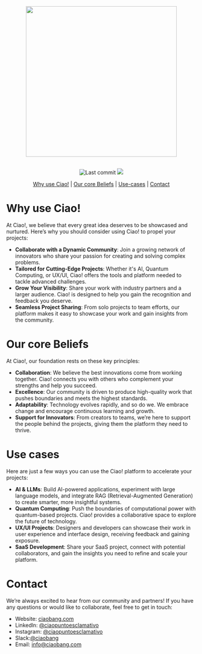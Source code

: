 <div align="center">
<picture>
  <source
    srcset="https://cdn.ciaobang.com/image/ciao-placeholder.png"
    media="(prefers-color-scheme: dark)"
  />
  <source
    srcset="https://cdn.ciaobang.com/image/ciao-placeholder-dark.png"
    media="(prefers-color-scheme: light), (prefers-color-scheme: no-preference)"
  />
  <img width=400 src="https://cdn.ciaobang.com/image/ciao-placeholder.png" />
</picture>

</div>  &nbsp;

<div align="center">

![Last commit](https://img.shields.io/github/last-commit/ciaobang/site)
![](https://img.shields.io/github/stars/ciaobang/site)

</div>

<div align="center">

[Why use Ciao!](#why-ciao)  | [Our core Beliefs](#our-core-beliefs) | [Use-cases](#use-cases) | [Contact](#contact)

</div>

# Why use Ciao!
At Ciao!, we believe that every great idea deserves to be showcased and nurtured. Here’s why you should consider using Ciao! to propel your projects:

- **Collaborate with a Dynamic Community**: Join a growing network of innovators who share your passion for creating and solving complex problems.
- **Tailored for Cutting-Edge Projects**: Whether it's AI, Quantum Computing, or UX/UI, Ciao! offers the tools and platform needed to tackle advanced challenges.
- **Grow Your Visibility**: Share your work with industry partners and a larger audience. Ciao! is designed to help you gain the recognition and feedback you deserve.
- **Seamless Project Sharing**: From solo projects to team efforts, our platform makes it easy to showcase your work and gain insights from the community.

# Our core Beliefs
At Ciao!, our foundation rests on these key principles:

- **Collaboration**: We believe the best innovations come from working together. Ciao! connects you with others who complement your strengths and help you succeed.
- **Excellence**: Our community is driven to produce high-quality work that pushes boundaries and meets the highest standards.
- **Adaptability**: Technology evolves rapidly, and so do we. We embrace change and encourage continuous learning and growth.
- **Support for Innovators**: From creators to teams, we’re here to support the people behind the projects, giving them the platform they need to thrive.

# Use cases

Here are just a few ways you can use the Ciao! platform to accelerate your projects:

- **AI & LLMs**: Build AI-powered applications, experiment with large language models, and integrate RAG (Retrieval-Augmented Generation) to create smarter, more insightful systems.
- **Quantum Computing**: Push the boundaries of computational power with quantum-based projects. Ciao! provides a collaborative space to explore the future of technology.
- **UX/UI Projects**: Designers and developers can showcase their work in user experience and interface design, receiving feedback and gaining exposure.
- **SaaS Development**: Share your SaaS project, connect with potential collaborators, and gain the insights you need to refine and scale your platform.

# Contact
We’re always excited to hear from our community and partners! If you have any questions or would like to collaborate, feel free to get in touch:

- Website: [ciaobang.com](https://ciaobang.com/)
- Linkedln: [@ciaopuntoesclamativo](https://www.linkedin.com/company/ciaopuntoesclamativo/)
- Instagram: [@ciaopuntoesclamativo](https://www.instagram.com/ciaopuntoesclamativo/)
- Slack:[@ciaobang](https://join.slack.com/t/ciao-r355502/shared_invite/zt-2qtz5modx-5GW_Nk3ZbHcwufnUiODhig)
- Email: info@ciaobang.com
